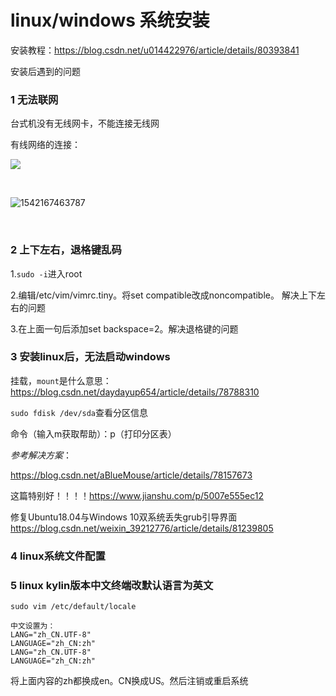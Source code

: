 #  linux/windows 系统安装

安装教程：https://blog.csdn.net/u014422976/article/details/80393841

安装后遇到的问题

### 1 无法联网

台式机没有无线网卡，不能连接无线网

有线网络的连接：

![](https://i.loli.net/2018/11/14/5beb9b58c28f9.jpg)

&nbsp;

![1542167463787](C:\Users\feng\AppData\Roaming\Typora\typora-user-images\1542167463787.png)

&nbsp;

### 2 上下左右，退格键乱码

1.`sudo -i`进入root

2.编辑/etc/vim/vimrc.tiny。将set compatible改成noncompatible。   解决上下左右的问题

3.在上面一句后添加set backspace=2。解决退格键的问题



### 3 安装linux后，无法启动windows

挂载，`mount`是什么意思： https://blog.csdn.net/daydayup654/article/details/78788310

`sudo fdisk /dev/sda`查看分区信息

命令（输入m获取帮助）：p（打印分区表）

*参考解决方案*：

https://blog.csdn.net/aBlueMouse/article/details/78157673

这篇特别好！！！！https://www.jianshu.com/p/5007e555ec12

修复Ubuntu18.04与Windows 10双系统丢失grub引导界面 https://blog.csdn.net/weixin_39212776/article/details/81239805





### 4 linux系统文件配置

### 5 linux kylin版本中文终端改默认语言为英文

`sudo vim /etc/default/locale`

~~~linux
中文设置为：
LANG="zh_CN.UTF-8"
LANGUAGE="zh_CN:zh"
LANG="zh_CN.UTF-8"
LANGUAGE="zh_CN:zh"
~~~

将上面内容的zh都换成en。CN换成US。然后注销或重启系统





